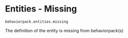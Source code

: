 # Entities - Missing

`behaviorpack.entities.missing`

The definition of the entity is missing from behaviorpack(s)
